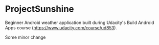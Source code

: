 # ProjectSunshine
Beginner Android weather application built during Udacity's  Build Android Apps course (https://www.udacity.com/course/ud853).

Some minor change
